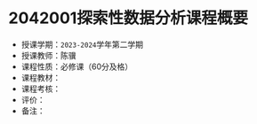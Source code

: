 # 2042001探索性数据分析课程概要

+ 授课学期：`2023-2024`学年第二学期
+ 授课教师：陈骥
+ 课程性质：必修课（60分及格）
+ 课程教材：
+ 课程考核：
+ 评价：
+ 备注：
